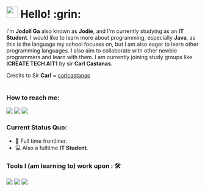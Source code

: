 <h1><img src="https://emojis.slackmojis.com/emojis/images/1531849430/4246/blob-sunglasses.gif?1531849430" width="30"/> Hello! :grin: </h1>

I'm **Jodoll Ga** also known as **Jodie**, and I'm currently studying as an **IT Student**. I would like to learn more about programming, especially **Java**, as this is the language my school focuses on, but I am also eager to learn other programming languages. I also aim to collaborate with other newbie programmers and learn with them. I am currently joining study groups like **ICREATE TECH AIT1** by sir **Carl Castanas**. 

Credits to Sir **Carl** = [carlcastanas](https://github.com/carlcastanas) <br><br>

### How to reach me: 
<a href="mailto: jodoll.ga@gmail.com">
<img src="https://img.shields.io/badge/-jodoll.ga%40gmail.com-7B83EB?&style=for-the-badge&logo=Microsoft-outlook&logoColor=white" ></a>  <a  href="https://www.instagram.com/honeydewdoll/">   <img src="https://img.shields.io/badge/@jodoll ga-%23E4405F.svg?&style=for-the-badge&logo=instagram&logoColor=white"></a>  <a href="https://www.linkedin.com/in/jodiemboltorio/"><img src="https://img.shields.io/badge/jodoll ga-%230077B5.svg?&style=for-the-badge&logo=linkedin&logoColor=white" ></a> 

### Current Status Quo:

- :pill: Full time frontliner.
- :computer: Also a fulltime <strong>IT Student</strong>. 

### Tools I (am learning to) work upon : 🛠

<img src="http://img.shields.io/badge/-VS%20Code-000000?style=for-the-badge&logo=Visual-studio-code&logoColor=blue"> <img src="https://img.shields.io/badge/Eclipse-FE7A16.svg?style=for-the-badge&logo=Eclipse&logoColor=white"> <img src="https://img.shields.io/badge/Canva-%2300C4CC.svg?style=for-the-badge&logo=Canva&logoColor=white">
